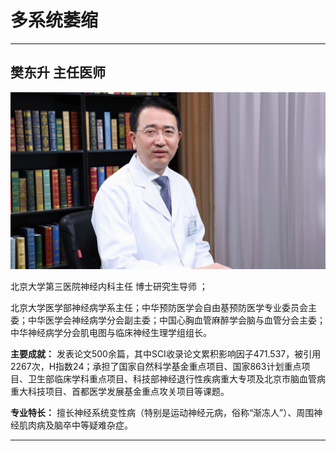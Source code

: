 # 多系统萎缩

---

## 樊东升 主任医师

![1679203997823](image/c03_010/1679203997823.png)

北京大学第三医院神经内科主任 博士研究生导师 ；

北京大学医学部神经病学系主任；中华预防医学会自由基预防医学专业委员会主委；中华医学会神经病学分会副主委；中国心胸血管麻醉学会脑与血管分会主委；中华神经病学分会肌电图与临床神经生理学组组长。


**主要成就：** 发表论文500余篇，其中SCI收录论文累积影响因子471.537，被引用2267次，H指数24；承担了国家自然科学基金重点项目、国家863计划重点项目、卫生部临床学科重点项目、科技部神经退行性疾病重大专项及北京市脑血管病重大科技项目、首都医学发展基金重点攻关项目等课题。


**专业特长：** 擅长神经系统变性病（特别是运动神经元病，俗称“渐冻人”）、周围神经肌肉病及脑卒中等疑难杂症。

---
